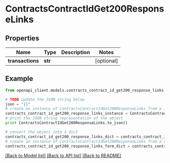 # ContractsContractIdGet200ResponseLinks


## Properties
Name | Type | Description | Notes
------------ | ------------- | ------------- | -------------
**transactions** | **str** |  | [optional] 

## Example

```python
from openapi_client.models.contracts_contract_id_get200_response_links import ContractsContractIdGet200ResponseLinks

# TODO update the JSON string below
json = "{}"
# create an instance of ContractsContractIdGet200ResponseLinks from a JSON string
contracts_contract_id_get200_response_links_instance = ContractsContractIdGet200ResponseLinks.from_json(json)
# print the JSON string representation of the object
print ContractsContractIdGet200ResponseLinks.to_json()

# convert the object into a dict
contracts_contract_id_get200_response_links_dict = contracts_contract_id_get200_response_links_instance.to_dict()
# create an instance of ContractsContractIdGet200ResponseLinks from a dict
contracts_contract_id_get200_response_links_form_dict = contracts_contract_id_get200_response_links.from_dict(contracts_contract_id_get200_response_links_dict)
```
[[Back to Model list]](../README.md#documentation-for-models) [[Back to API list]](../README.md#documentation-for-api-endpoints) [[Back to README]](../README.md)


